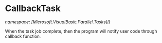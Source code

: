 ﻿# CallbackTask
_namespace: [Microsoft.VisualBasic.Parallel.Tasks](<a href="#" onClick="load('/docs/Microsoft.VisualBasic.Parallel.Tasks/index.md')"></a>)_

When the task job complete, then the program will notify user code through callback function.




